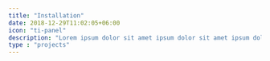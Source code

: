 ```yaml
---
title: "Installation"
date: 2018-12-29T11:02:05+06:00
icon: "ti-panel"
description: "Lorem ipsum dolor sit amet ipsum dolor sit amet ipsum dolor sit amet"
type : "projects"
---
```


